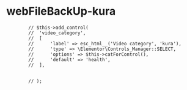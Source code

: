 # webFileBackUp-kura
			// $this->add_control(
			// 	'video_category',
			// 	[
			// 		'label' => esc_html__('Video category', 'kura'),
			// 		'type' => \Elementor\Controls_Manager::SELECT,
			// 		'options' => $this->catForControl(),
			// 		'default' => 'health',
			// 	],
				

			// );